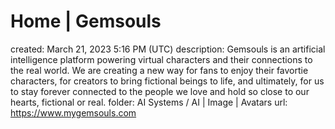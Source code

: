 # Home | Gemsouls

created: March 21, 2023 5:16 PM (UTC)
description: ​Gemsouls is an artificial intelligence platform powering virtual characters and their connections to the real world. We are creating a new way for fans to enjoy their favortie characters, for creators to bring fictional beings to life, and ultimately, for us to stay forever connected to the people we love and hold so close to our hearts, fictional or real.
folder: AI Systems / AI | Image | Avatars
url: https://www.mygemsouls.com